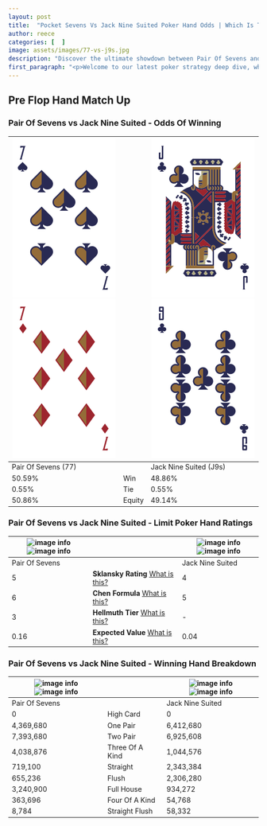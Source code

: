 ```yaml
---
layout: post
title:  "Pocket Sevens Vs Jack Nine Suited Poker Hand Odds | Which Is The Better Hand In Poker? A Complete Guide"
author: reece
categories: [  ]
image: assets/images/77-vs-j9s.jpg
description: "Discover the ultimate showdown between Pair Of Sevens and Jack Nine Suited in poker! Uncover the odds, strategies, and scenarios where one hand triumphs over the other. Get ready to up your poker game with this thrilling analysis."
first_paragraph: "<p>Welcome to our latest poker strategy deep dive, where we're pitting two distinct hands against each other in a high-stakes showdown: Pair Of Sevens vs Jack Nine Suited.</p><p>In the dynamic world of poker, every decision counts, and knowing which hand holds the upper hand is key to your success at the table.</p><p>In this article, we'll dissect these two hands, explore the scenarios where one dominates the other, and equip you with the knowledge to make strategic choices that can tip the odds in your favor.</p><p>Get ready to unravel the intriguing dynamics of these poker hands and elevate your game to new heights.</p>"
---
```




[comment]: # (sp0)

## Pre Flop Hand Match Up

<div class="table hand-ratings" markdown="1"> 



### Pair Of Sevens vs Jack Nine Suited - Odds Of Winning


    
| ![image info](assets/images/hand1/7.png) ![image info](assets/images/hand1/7o.png) |  | ![image info](assets/images/hand2/j.png) ![image info](assets/images/hand2/9.png) |
| -------- | -------- | -------- |
| Pair Of Sevens (77) |  | Jack Nine Suited (J9s) |
| 50.59% | Win | 48.86% |
| 0.55% | Tie | 0.55% |
| 50.86% | Equity | 49.14% |




[comment]: # (sp1)



### Pair Of Sevens vs Jack Nine Suited - Limit Poker Hand Ratings


    
| ![image info](https://www.riverpairs.com/assets/images/hand1/7.png) ![image info](https://www.riverpairs.com/assets/images/hand1/7o.png) |  | ![image info](https://www.riverpairs.com/assets/images/hand2/j.png) ![image info](https://www.riverpairs.com/assets/images/hand2/9.png) |
| -------- | -------- | -------- |
| Pair Of Sevens |  | Jack Nine Suited |
| 5 | **Sklansky Rating** [What is this?](/sklansky-rating-explained) | 4 |
| 6 | **Chen Formula** [What is this?](/chen-formula-explained) | 5 |
| 3 | **Hellmuth Tier** [What is this?](/Hellmuth-tier-explained) | - |
| 0.16 | **Expected Value** [What is this?](/expected-value-explained) | 0.04 |




[comment]: # (sp2)



### Pair Of Sevens vs Jack Nine Suited - Winning Hand Breakdown


    
| ![image info](https://www.riverpairs.com/assets/images/hand1/7.png) ![image info](https://www.riverpairs.com/assets/images/hand1/7o.png) |  | ![image info](https://www.riverpairs.com/assets/images/hand2/j.png) ![image info](https://www.riverpairs.com/assets/images/hand2/9.png) |
| -------- | -------- | -------- |
| Pair Of Sevens |  | Jack Nine Suited |
| 0 | High Card | 0 |
| 4,369,680 | One Pair | 6,412,680 |
| 7,393,680 | Two Pair | 6,925,608 |
| 4,038,876 | Three Of A Kind | 1,044,576 |
| 719,100 | Straight | 2,343,384 |
| 655,236 | Flush | 2,306,280 |
| 3,240,900 | Full House | 934,272 |
| 363,696 | Four Of A Kind | 54,768 |
| 8,784 | Straight Flush | 58,332 |




[comment]: # (sp3)



</div>

[comment]: # (sp4)



[comment]: # (sp5)

